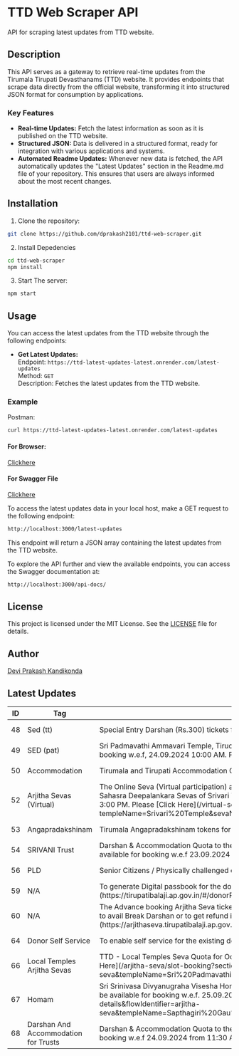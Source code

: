# TTD Web Scraper API

API for scraping latest updates from TTD website.

## Description

This API serves as a gateway to retrieve real-time updates from the Tirumala Tirupati Devasthanams (TTD) website. It provides endpoints that scrape data directly from the official website, transforming it into structured JSON format for consumption by applications.

### Key Features

- **Real-time Updates:** Fetch the latest information as soon as it is published on the TTD website.
- **Structured JSON:** Data is delivered in a structured format, ready for integration with various applications and systems.
- **Automated Readme Updates:** Whenever new data is fetched, the API automatically updates the "Latest Updates" section in the Readme.md file of your repository. This ensures that users are always informed about the most recent changes.

## Installation

1. Clone the repository:

```bash
git clone https://github.com/dprakash2101/ttd-web-scraper.git
```

2. Install Depedencies

```bash
cd ttd-web-scraper
npm install
```

3. Start The server:

```bash
npm start
```



## Usage

You can access the latest updates from the TTD website through the following endpoints:

- **Get Latest Updates:**  
  Endpoint: `https://ttd-latest-updates-latest.onrender.com/latest-updates`  
  Method: `GET`  
  Description: Fetches the latest updates from the TTD website.

### Example
Postman:
```bash
curl https://ttd-latest-updates-latest.onrender.com/latest-updates
```
#### For Browser:
 [Clickhere](https://ttd-latest-updates-latest.onrender.com/latest-updates)

 #### For Swagger File
 [Clickhere](https://ttd-latest-updates-latest.onrender.com/api-docs/)


To access the latest updates data in your local host, make a GET request to the following endpoint:

```bash
http://localhost:3000/latest-updates
```
This endpoint will return a JSON array containing the latest updates from the TTD website.

To explore the API further and view the available endpoints, you can access the Swagger documentation at:

```bash
http://localhost:3000/api-docs/
```

## License

This project is licensed under the MIT License. See the [LICENSE](LICENSE) file for details.

## Author

[Devi Prakash Kandikonda](https://github.com/dprakash2101)

## Latest Updates
<table><thead><tr><th>ID</th><th>Tag</th><th>Data</th><th>Published At</th></tr></thead><tbody><tr><td>48</td><td>Sed (tt)</td><td>Special Entry Darshan (Rs.300) tickets for December-2024 have been closed </td><td>2024-09-23T10:56:36.139Z</td></tr><tr><td>49</td><td>SED (pat)</td><td>Sri Padmavathi Ammavari Temple, Tiruchanoor Special Entry Darshan (Rs. 200/-) tickets for October-2024 will be available for booking w.e.f, 24.09.2024 10:00 AM. Please [Click Here](/spat/slot-booking?flow=spat&flowIdentifier=spat)</td><td>2024-09-23T11:01:32.403Z</td></tr><tr><td>50</td><td>Accommodation</td><td>Tirumala and Tirupati Accommodation Quota for December-2024 have been closed.</td><td>2024-09-23T10:58:41.694Z</td></tr><tr><td>52</td><td>Arjitha Sevas (Virtual)</td><td>The Online Seva (Virtual participation) and connected Darshan quota for Kalyanotsavam, Unjal Seva, Arjitha Brahmotsavam & Sahasra Deepalankara Sevas of Srivari Temple, Tirumala for December - 2024 will be available for booking w.e.f. 21.09.2024 3:00 PM. Please [Click Here](/virtual-seva/seva-instructions?templeName=Srivari%20Temple&sevaName=All&flowIdentifier=virtual-seva&flow=virtual-seva)</td><td>2024-09-18T07:02:00.956Z</td></tr><tr><td>53</td><td>Angapradakshinam</td><td>Tirumala Angapradakshinam tokens for December-2024 have been closed.</td><td>2024-09-17T03:33:39.704Z</td></tr><tr><td>54</td><td>SRIVANI Trust</td><td>Darshan & Accommodation Quota to the SRIVANI Trust (Rs. 10,000/-) donors for the month of DECEMBER - 2024 will be available for booking w.e.f 23.09.2024 from 11:00 AM onwards</td><td>2024-09-20T03:32:06.890Z</td></tr><tr><td>56</td><td>PLD</td><td>Senior Citizens / Physically challenged quota for December-2024 have been closed.</td><td>2024-09-17T14:13:34.361Z</td></tr><tr><td>59</td><td>N/A</td><td>To generate Digital passbook for the donations made before September 2016, please [click here](https://tirupatibalaji.ap.gov.in/#/donorPassbook).</td><td>2023-11-22T14:20:06.620Z</td></tr><tr><td>60</td><td>N/A</td><td>The Advance booking Arjitha Seva ticket holders of Sahasrakalasabhishekam, Vishesha Pooja, Nijapada darshanam are requested to avail Break Darshan or to get refund instead of Seva for their booking made in advance. Please [click here](https://arjithaseva.tirupatibalaji.ap.gov.in/#/) to avail break darshan or to get refund.</td><td>2023-11-22T14:20:16.980Z</td></tr><tr><td>64</td><td>Donor Self Service</td><td>To enable self service for the existing donors, please [Click here](https://tirupatibalaji.ap.gov.in/#/donorSelfservice).</td><td>2024-01-16T05:12:09.518Z</td></tr><tr><td>66</td><td>Local Temples Arjitha Sevas</td><td>TTD - Local Temples Seva Quota for October-2024 will be available for booking w.e.f 25.09.2024 at 10:00 AM. Please [Click Here](/arjitha-seva/slot-booking?section=pilgrim-details&flowIdentifier=arjitha-seva&templeName=Sri%20Padmavathi%20Ammavari%20Temple&sevaName=All)</td><td>2024-06-12T11:22:52.407Z</td></tr><tr><td>67</td><td>Homam</td><td>Sri Srinivasa Divyanugraha Visesha Homam at Saptha Gau Pradhakshina shala, Alipiri Tickets for the month of October 2024 will be available for booking w.e.f. 25.09.2024 10.00AM. Please [Click Here](/arjitha-seva/slot-booking?section=pilgrim-details&flowIdentifier=arjitha-seva&templeName=Sapthagiri%20Gau%20Pradakshina%20Shala&sevaName=Sri%20Srinivasa%20Divyaanugraha%20Homam)</td><td>2024-09-20T03:25:47.056Z</td></tr><tr><td>68</td><td>Darshan And Accommodation for Trusts</td><td>Darshan & Accommodation Quota to the Trusts / Schemes Donors for the month of DECEMBER - 2024 will be available for booking w.e.f 24.09.2024 from 11:30 AM onwards</td><td>2024-09-03T10:41:08.006Z</td></tr></tbody></table>
